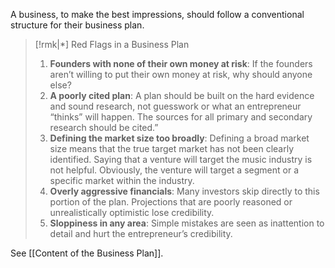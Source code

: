 A business, to make the best impressions, should follow a conventional structure for their business plan. 

>[!rmk|*] Red Flags in a Business Plan
>1. **Founders with none of their own money at risk**: If the founders aren’t willing to put their own money at risk, why should anyone else?
>2. **A poorly cited plan**: A plan should be built on the hard evidence and sound research, not guesswork or what an entrepreneur “thinks” will happen. The sources for all primary and secondary research should be cited.”
>3. **Defining the market size too broadly**: Defining a broad market size means that the true target market has not been clearly identified. Saying that a venture will target the music industry is not helpful. Obviously, the venture will target a segment or a specific market within the industry.
>4. **Overly aggressive financials**: Many investors skip directly to this portion of the plan. Projections that are poorly reasoned or unrealistically optimistic lose credibility. 
>5. **Sloppiness in any area**: Simple mistakes are seen as inattention to detail and hurt the entrepreneur’s credibility.

See [[Content of the Business Plan]].

